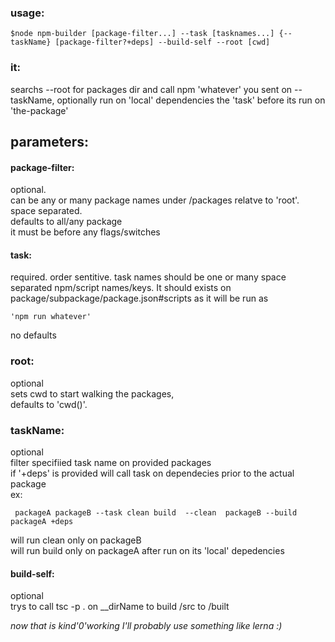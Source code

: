 ### usage:  

    $node npm-builder [package-filter...] --task [tasknames...] {--taskName} [package-filter?+deps] --build-self --root [cwd] 


### it:
searchs --root for packages dir and call npm 'whatever' you sent on --taskName, optionally run on 'local' dependencies the 'task' before its run on 'the-package'

## parameters:

#### package-filter:
optional.  
can be any or many package names under /packages relatve to 'root'.  
space separated.  
defaults to  all/any package  
it must be before any flags/switches  

#### task: 
required.
order sentitive.
task names should be one or many space separated npm/script names/keys.
It should exists on package/subpackage/package.json#scripts as it will be run as 

    'npm run whatever'

no defaults

### root:
optional  
sets cwd to start walking the packages,  
defaults to 'cwd()'.

### taskName: 
optional  
filter specifiied task name on provided packages    
if '+deps' is provided will call task on dependecies prior to the actual package   
ex:
    
     packageA packageB --task clean build  --clean  packageB --build packageA +deps

will run clean only on packageB  
will run build only on packageA after run on its 'local' depedencies

#### build-self:
optional   
trys to call tsc -p . on __dirName to build /src to /built



*now that is kind'0'working I'll probably use something like lerna :)*





